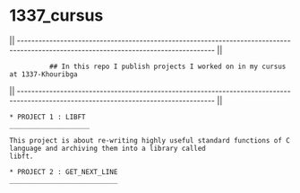 # 1337_cursus

|| ------------------------------------------------------------------------------------------------------------------------------------- || 
                      
		      ## In this repo I publish projects I worked on in my cursus at 1337-Khouribga

|| ------------------------------------------------------------------------------------------------------------------------------------- ||

	* PROJECT 1 : LIBFT
	____________________

	This project is about re-writing highly useful standard functions of C language and archiving them into a library called 
	libft.

	* PROJECT 2 : GET_NEXT_LINE
	___________________________


